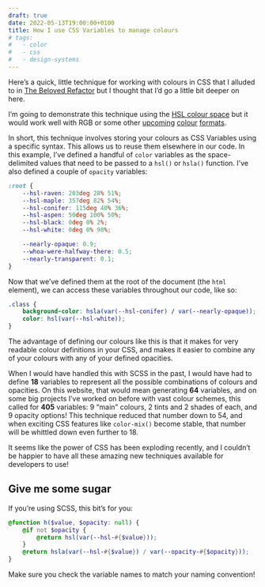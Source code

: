 ```yaml
---
draft: true
date: 2022-05-13T19:00:00+0100
title: How I use CSS Variables to manage colours
# tags:
#   - color
#   - css
#   - design-systems
---
```


Here’s a quick, little technique for working with colours in CSS that I alluded to in [The Beloved Refactor](/article/the-beloved-refactor/) but I thought that I’d go a little bit deeper on here.

I’m going to demonstrate this technique using the [HSL colour space](https://en.wikipedia.org/wiki/HSL_and_HSV) but it would work well with RGB or some other [upcoming](/feature-watch/#css-color-function) [colour](/feature-watch/#css-lch-lab) [formats](/feature-watch/#hwb).

In short, this technique involves storing your colours as CSS Variables using a specific syntax. This allows us to reuse them elsewhere in our code. In this example, I’ve defined a handful of `color` variables as the space-delimited values that need to be passed to a `hsl()` or `hsla()` function. I’ve also defined a couple of `opacity` variables:

```css
:root {
    --hsl-raven: 203deg 28% 51%;
    --hsl-maple: 357deg 82% 54%;
    --hsl-conifer: 115deg 40% 36%;
    --hsl-aspen: 50deg 100% 50%;
    --hsl-black: 0deg 0% 2%;
    --hsl-white: 0deg 0% 98%;

    --nearly-opaque: 0.9;
    --whoa-were-halfway-there: 0.5;
    --nearly-transparent: 0.1;
}
```

Now that we’ve defined them at the root of the document (the `html` element), we can access these variables throughout our code, like so:

```css
.class {
    background-color: hsla(var(--hsl-conifer) / var(--nearly-opaque));
    color: hsl(var(--hsl-white));
}
```

The advantage of defining our colours like this is that it makes for very readable colour definitions in your CSS, and makes it easier to combine any of your colours with any of your defined opacities.

When I would have handled this with SCSS in the past, I would have had to define **18** variables to represent all the possible combinations of colours and opacities. On this website, that would mean generating **64** variables, and on some big projects I’ve worked on before with vast colour schemes, this called for **405** variables: 9 <q>main</q> colours, 2 tints and 2 shades of each, and 9 opacity options! This technique reduced that number down to 54, and when exciting CSS features like `color-mix()` become stable, that number will be whittled down even further to 18.

It seems like the power of CSS has been exploding recently, and I couldn’t be happier to have all these amazing new techniques available for developers to use!

## Give me some sugar

If you’re using SCSS, this bit’s for you:

```scss
@function h($value, $opacity: null) {
    @if not $opacity {
        @return hsl(var(--hsl-#{$value}));
    }
    @return hsla(var(--hsl-#{$value}) / var(--opacity-#{$opacity}));
}
```

Make sure you check the variable names to match your naming convention!
